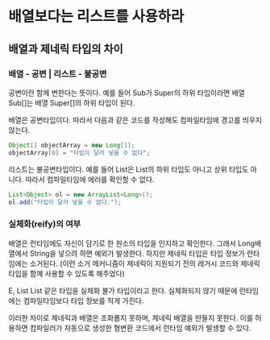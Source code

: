 # 배열보다는 리스트를 사용하라
## 배열과 제네릭 타입의 차이
### 배열 - 공변 | 리스트 - 불공변
공변이란 함께 변한다는 뜻이다. 
예를 들어 Sub가 Super의 하위 타입이라면 배열 Sub[]는 배열 Super[]의 하위 타입이 된다.

배열은 공변타입이다. 따라서 다음과 같은 코드를 작성해도 컴파일타임에 경고를 띄우지 않는다.
~~~java
Object[] objectArray = new Long[1];
objectArray[0] = "타입이 달라 넣을 수 없다";
~~~

리스트는 불공변타입이다. 예를 들어 List<Type1>은 List<Type2>의 하위 타입도 아니고 상위 타입도 아니다.
따라서 컴파일타임에 에러를 확인할 수 없다.
~~~java
List<Object> ol = new ArrayList<Long>();
ol.add("타입이 달라 넣을 수 없다.");
~~~

### 실체화(reify)의 여부
배열은 런타임에도 자신이 담기로 한 원소의 타입을 인지하고 확인한다. 그래서 Long배열에서 String을 넣으려 하면 예외가 발생한다.
하지만 제네릭 타입은 타입 정보가 런타임에는 소거된다. 
(이런 소거 메커니즘이 제네릭이 지원되기 전의 레거시 코드와 제네릭 타입을 함께 사용할 수 있도록 해주었다)

E, List<E> List<String> 같은 타입을 실체화 불가 타입이라고 한다. 실체화되지 않기 때문에 런타임에는 컴파일타임보다 타입 정보를 적게 가진다.

이러한 차이로 제네릭과 배열은 조화롭지 못하며, 제네릭 배열을 만들지 못한다. 이를 허용하면 컴파일러가 자동으로 생성한 형변환 코드에서 런타임 예외가 발생할 수 있다. 

